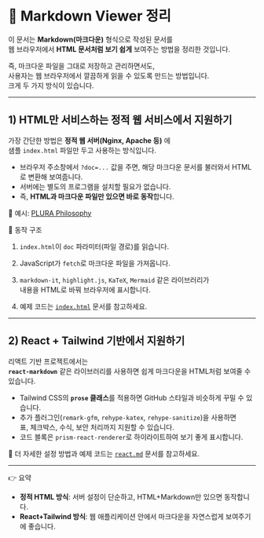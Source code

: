 # 📄 Markdown Viewer 정리

이 문서는 **Markdown(마크다운)** 형식으로 작성된 문서를  
웹 브라우저에서 **HTML 문서처럼 보기 쉽게** 보여주는 방법을 정리한 것입니다.  

즉, 마크다운 파일을 그대로 저장하고 관리하면서도,  
사용자는 웹 브라우저에서 깔끔하게 읽을 수 있도록 만드는 방법입니다.  
크게 두 가지 방식이 있습니다.  

---

## 1) HTML만 서비스하는 정적 웹 서비스에서 지원하기

가장 간단한 방법은 **정적 웹 서버(Nginx, Apache 등)** 에  
샘플 `index.html` 파일만 두고 사용하는 방식입니다.  

- 브라우저 주소창에서 `?doc=...` 값을 주면, 해당 마크다운 문서를 불러와서 HTML로 변환해 보여줍니다.
- 서버에는 별도의 프로그램을 설치할 필요가 없습니다.  
- 즉, **HTML과 마크다운 파일만 있으면 바로 동작**합니다.  

📌 예시: [PLURA Philosophy](https://w.plura.io/index.html?doc=/philosophy/ko/README.md)


📌 동작 구조  
1. `index.html`이 `doc` 파라미터(파일 경로)를 읽습니다.  
2. JavaScript가 `fetch`로 마크다운 파일을 가져옵니다.  
3. `markdown-it`, `highlight.js`, `KaTeX`, `Mermaid` 같은 라이브러리가  
   내용을 HTML로 바꿔 브라우저에 표시합니다.  

4. 예제 코드는 [`index.html`](./html/filename-index.html) 문서를 참고하세요.

---

## 2) React + Tailwind 기반에서 지원하기

리액트 기반 프로젝트에서는  
**`react-markdown`** 같은 라이브러리를 사용하면 쉽게 마크다운을 HTML처럼 보여줄 수 있습니다.  

- Tailwind CSS의 **`prose` 클래스**를 적용하면 GitHub 스타일과 비슷하게 꾸밀 수 있습니다.  
- 추가 플러그인(`remark-gfm`, `rehype-katex`, `rehype-sanitize`)을 사용하면  
  표, 체크박스, 수식, 보안 처리까지 지원할 수 있습니다.  
- 코드 블록은 `prism-react-renderer`로 하이라이트하여 보기 좋게 표시합니다.  

📌 더 자세한 설정 방법과 예제 코드는 [`react.md`](./react.md) 문서를 참고하세요.

---

👉 요약  
- **정적 HTML 방식**: 서버 설정이 단순하고, HTML+Markdown만 있으면 동작합니다.  
- **React+Tailwind 방식**: 웹 애플리케이션 안에서 마크다운을 자연스럽게 보여주기에 좋습니다.  
